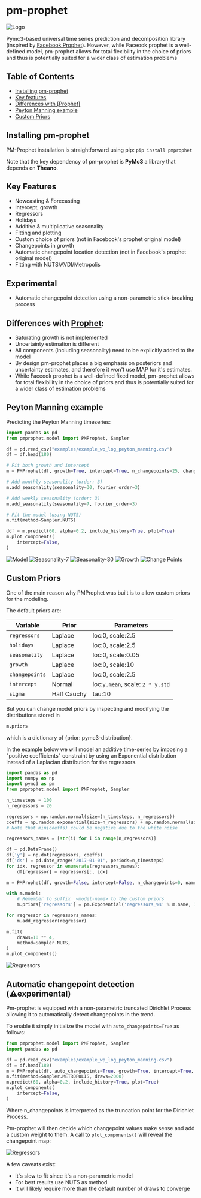 # pm-prophet 

![Logo](https://raw.githubusercontent.com/luke14free/pm-prophet/master/examples/images/prophet_logo.png)

Pymc3-based universal time series prediction and decomposition library (inspired by [Facebook Prophet](https://facebook.github.io/prophet/)). However, while Faceook prophet is a well-defined model, pm-prophet allows for total flexibility in the choice of priors and thus is potentially suited for a wider class of estimation problems

## Table of Contents
- [Installing pm-prophet](#installing-pm-prophet)
- [Key features](#key-features)
- [Differences with [Prophet]](#differences-with-Prophet)
- [Peyton Manning example](#peyton-manning-example)
- [Custom Priors](#custom-priors)


## Installing pm-prophet

PM-Prophet installation is straightforward using pip: `pip install pmprophet`

Note that the key dependency of pm-prophet is **PyMc3** a library that depends on **Theano**.

## Key Features
* Nowcasting & Forecasting
* Intercept, growth
* Regressors
* Holidays
* Additive & multiplicative seasonality
* Fitting and plotting
* Custom choice of priors (not in Facebook's prophet original model)
* Changepoints in growth
* Automatic changepoint location detection (not in Facebook's prophet original model)
* Fitting with NUTS/AVDI/Metropolis

## Experimental
* Automatic changepoint detection using a non-parametric stick-breaking process

## Differences with [Prophet](https://facebook.github.io/prophet/):
* Saturating growth is not implemented 
* Uncertainty estimation is different
* All components (including seasonality) need to be explicitly added to the model
* By design pm-prophet places a big emphasis on posteriors and uncertainty estimates, and therefore it won't use MAP
for it's estimates.
* While Faceook prophet is a well-defined fixed model, pm-prophet allows for total flexibility in the choice of priors 
and thus is potentially suited for a wider class of estimation problems

## Peyton Manning example
Predicting the Peyton Manning timeseries:
```python
import pandas as pd
from pmprophet.model import PMProphet, Sampler

df = pd.read_csv("examples/example_wp_log_peyton_manning.csv")
df = df.head(180)

# Fit both growth and intercept
m = PMProphet(df, growth=True, intercept=True, n_changepoints=25, changepoints_prior_scale=.01, name='model')

# Add monthly seasonality (order: 3)
m.add_seasonality(seasonality=30, fourier_order=3)

# Add weekly seasonality (order: 3)
m.add_seasonality(seasonality=7, fourier_order=3)

# Fit the model (using NUTS)
m.fit(method=Sampler.NUTS)

ddf = m.predict(60, alpha=0.2, include_history=True, plot=True)
m.plot_components(
    intercept=False,
)
```

![Model](https://raw.githubusercontent.com/luke14free/pm-prophet/master/examples/images/model.png)
![Seasonality-7](https://raw.githubusercontent.com/luke14free/pm-prophet/master/examples/images/seasonality7.png)
![Seasonality-30](https://raw.githubusercontent.com/luke14free/pm-prophet/master/examples/images/seasonality30.png)
![Growth](https://raw.githubusercontent.com/luke14free/pm-prophet/master/examples/images/growth.png)
![Change Points](https://raw.githubusercontent.com/luke14free/pm-prophet/master/examples/images/changepoints.png)
## Custom Priors

One of the main reason why PMProphet was built is to allow custom priors for the modeling.

The default priors are:

Variable | Prior | Parameters
--- | --- | --- 
`regressors` | Laplace | loc:0, scale:2.5 
`holidays` | Laplace | loc:0, scale:2.5 
`seasonality` | Laplace | loc:0, scale:0.05
`growth` | Laplace | loc:0, scale:10 
`changepoints` | Laplace | loc:0, scale:2.5 
`intercept` | Normal | loc:`y.mean`, scale: `2 * y.std`
`sigma` | Half Cauchy | tau:10

But you can change model priors by inspecting and modifying the distributions stored in

```python
m.priors
```

which is a dictionary of {prior: pymc3-distribution}.

In the example below we will model an additive time-series by imposing a "positive coefficients"
constraint by using an Exponential distribution instead of a Laplacian distribution for the regressors.

```python
import pandas as pd
import numpy as np
import pymc3 as pm
from pmprophet.model import PMProphet, Sampler

n_timesteps = 100
n_regressors = 20

regressors = np.random.normal(size=(n_timesteps, n_regressors))
coeffs = np.random.exponential(size=n_regressors) + np.random.normal(size=n_regressors)
# Note that min(coeffs) could be negative due to the white noise

regressors_names = [str(i) for i in range(n_regressors)]

df = pd.DataFrame()
df['y'] = np.dot(regressors, coeffs)
df['ds'] = pd.date_range('2017-01-01', periods=n_timesteps)
for idx, regressor in enumerate(regressors_names):
    df[regressor] = regressors[:, idx]

m = PMProphet(df, growth=False, intercept=False, n_changepoints=0, name='model')

with m.model:
    # Remember to suffix _<model-name> to the custom priors
    m.priors['regressors'] = pm.Exponential('regressors_%s' % m.name, 1, shape=n_regressors)

for regressor in regressors_names:
    m.add_regressor(regressor)

m.fit(
    draws=10 ** 4,
    method=Sampler.NUTS,
)
m.plot_components()
```

![Regressors](https://raw.githubusercontent.com/luke14free/pm-prophet/master/examples/images/regressors.png)


## Automatic changepoint detection (⚠️experimental)

Pm-prophet is equipped with a non-parametric truncated Dirichlet Process allowing it to automatically detect
changepoints in the trend.

To enable it simply initialize the model with `auto_changepoints=True` as follows:

```python
from pmprophet.model import PMProphet, Sampler
import pandas as pd

df = pd.read_csv("examples/example_wp_log_peyton_manning.csv")
df = df.head(180)
m = PMProphet(df, auto_changepoints=True, growth=True, intercept=True, name='model')
m.fit(method=Sampler.METROPOLIS, draws=2000)
m.predict(60, alpha=0.2, include_history=True, plot=True)
m.plot_components(
    intercept=False,
)
```

Where n_changepoints is interpreted as the truncation point for the Dirichlet Process.

Pm-prophet will then decide which changepoint values make sense and add a custom weight to them.
A call to `plot_components()` will reveal the changepoint map:

![Regressors](https://raw.githubusercontent.com/luke14free/pm-prophet/master/examples/images/automatic-changepoint-detection.png)

A few caveats exist:
- It's slow to fit since it's a non-parametric model
- For best results use NUTS as method
- It will likely require more than the default number of draws to converge
